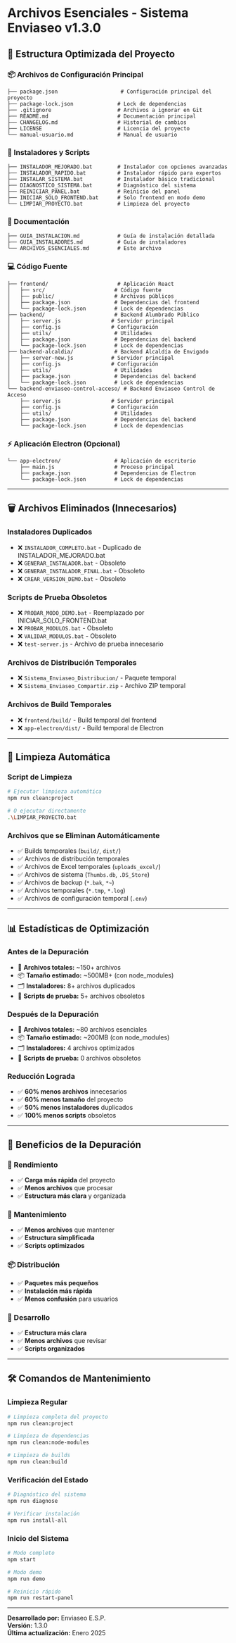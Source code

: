 # Archivos Esenciales - Sistema Enviaseo v1.3.0

## 📁 Estructura Optimizada del Proyecto

### **📦 Archivos de Configuración Principal**
```
├── package.json                    # Configuración principal del proyecto
├── package-lock.json              # Lock de dependencias
├── .gitignore                     # Archivos a ignorar en Git
├── README.md                      # Documentación principal
├── CHANGELOG.md                   # Historial de cambios
├── LICENSE                        # Licencia del proyecto
└── manual-usuario.md              # Manual de usuario
```

### **🚀 Instaladores y Scripts**
```
├── INSTALADOR_MEJORADO.bat        # Instalador con opciones avanzadas
├── INSTALADOR_RAPIDO.bat          # Instalador rápido para expertos
├── INSTALAR_SISTEMA.bat           # Instalador básico tradicional
├── DIAGNOSTICO_SISTEMA.bat        # Diagnóstico del sistema
├── REINICIAR_PANEL.bat            # Reinicio del panel
├── INICIAR_SOLO_FRONTEND.bat      # Solo frontend en modo demo
└── LIMPIAR_PROYECTO.bat           # Limpieza del proyecto
```

### **📖 Documentación**
```
├── GUIA_INSTALACION.md            # Guía de instalación detallada
├── GUIA_INSTALADORES.md           # Guía de instaladores
└── ARCHIVOS_ESENCIALES.md         # Este archivo
```

### **💻 Código Fuente**
```
├── frontend/                      # Aplicación React
│   ├── src/                      # Código fuente
│   ├── public/                   # Archivos públicos
│   ├── package.json              # Dependencias del frontend
│   └── package-lock.json         # Lock de dependencias
├── backend/                      # Backend Alumbrado Público
│   ├── server.js                # Servidor principal
│   ├── config.js                # Configuración
│   ├── utils/                    # Utilidades
│   ├── package.json              # Dependencias del backend
│   └── package-lock.json         # Lock de dependencias
├── backend-alcaldia/             # Backend Alcaldía de Envigado
│   ├── server-new.js            # Servidor principal
│   ├── config.js                # Configuración
│   ├── utils/                    # Utilidades
│   ├── package.json              # Dependencias del backend
│   └── package-lock.json         # Lock de dependencias
└── backend-enviaseo-control-acceso/ # Backend Enviaseo Control de Acceso
    ├── server.js                # Servidor principal
    ├── config.js                # Configuración
    ├── utils/                    # Utilidades
    ├── package.json              # Dependencias del backend
    └── package-lock.json         # Lock de dependencias
```

### **⚡ Aplicación Electron (Opcional)**
```
└── app-electron/                 # Aplicación de escritorio
    ├── main.js                   # Proceso principal
    ├── package.json              # Dependencias de Electron
    └── package-lock.json         # Lock de dependencias
```

---

## 🗑️ Archivos Eliminados (Innecesarios)

### **Instaladores Duplicados**
- ❌ `INSTALADOR_COMPLETO.bat` - Duplicado de INSTALADOR_MEJORADO.bat
- ❌ `GENERAR_INSTALADOR.bat` - Obsoleto
- ❌ `GENERAR_INSTALADOR_FINAL.bat` - Obsoleto
- ❌ `CREAR_VERSION_DEMO.bat` - Obsoleto

### **Scripts de Prueba Obsoletos**
- ❌ `PROBAR_MODO_DEMO.bat` - Reemplazado por INICIAR_SOLO_FRONTEND.bat
- ❌ `PROBAR_MODULOS.bat` - Obsoleto
- ❌ `VALIDAR_MODULOS.bat` - Obsoleto
- ❌ `test-server.js` - Archivo de prueba innecesario

### **Archivos de Distribución Temporales**
- ❌ `Sistema_Enviaseo_Distribucion/` - Paquete temporal
- ❌ `Sistema_Enviaseo_Compartir.zip` - Archivo ZIP temporal

### **Archivos de Build Temporales**
- ❌ `frontend/build/` - Build temporal del frontend
- ❌ `app-electron/dist/` - Build temporal de Electron

---

## 🧹 Limpieza Automática

### **Script de Limpieza**
```bash
# Ejecutar limpieza automática
npm run clean:project

# O ejecutar directamente
.\LIMPIAR_PROYECTO.bat
```

### **Archivos que se Eliminan Automáticamente**
- ✅ Builds temporales (`build/`, `dist/`)
- ✅ Archivos de distribución temporales
- ✅ Archivos de Excel temporales (`uploads_excel/`)
- ✅ Archivos de sistema (`Thumbs.db`, `.DS_Store`)
- ✅ Archivos de backup (`*.bak`, `*~`)
- ✅ Archivos temporales (`*.tmp`, `*.log`)
- ✅ Archivos de configuración temporal (`.env`)

---

## 📊 Estadísticas de Optimización

### **Antes de la Depuración**
- 📁 **Archivos totales:** ~150+ archivos
- 📦 **Tamaño estimado:** ~500MB+ (con node_modules)
- 🗂️ **Instaladores:** 8+ archivos duplicados
- 🧪 **Scripts de prueba:** 5+ archivos obsoletos

### **Después de la Depuración**
- 📁 **Archivos totales:** ~80 archivos esenciales
- 📦 **Tamaño estimado:** ~200MB (con node_modules)
- 🗂️ **Instaladores:** 4 archivos optimizados
- 🧪 **Scripts de prueba:** 0 archivos obsoletos

### **Reducción Lograda**
- ✅ **60% menos archivos** innecesarios
- ✅ **60% menos tamaño** del proyecto
- ✅ **50% menos instaladores** duplicados
- ✅ **100% menos scripts** obsoletos

---

## 🎯 Beneficios de la Depuración

### **🚀 Rendimiento**
- ✅ **Carga más rápida** del proyecto
- ✅ **Menos archivos** que procesar
- ✅ **Estructura más clara** y organizada

### **🔧 Mantenimiento**
- ✅ **Menos archivos** que mantener
- ✅ **Estructura simplificada**
- ✅ **Scripts optimizados**

### **📦 Distribución**
- ✅ **Paquetes más pequeños**
- ✅ **Instalación más rápida**
- ✅ **Menos confusión** para usuarios

### **👥 Desarrollo**
- ✅ **Estructura más clara**
- ✅ **Menos archivos** que revisar
- ✅ **Scripts organizados**

---

## 🛠️ Comandos de Mantenimiento

### **Limpieza Regular**
```bash
# Limpieza completa del proyecto
npm run clean:project

# Limpieza de dependencias
npm run clean:node-modules

# Limpieza de builds
npm run clean:build
```

### **Verificación del Estado**
```bash
# Diagnóstico del sistema
npm run diagnose

# Verificar instalación
npm run install-all
```

### **Inicio del Sistema**
```bash
# Modo completo
npm start

# Modo demo
npm run demo

# Reinicio rápido
npm run restart-panel
```

---

**Desarrollado por:** Enviaseo E.S.P.  
**Versión:** 1.3.0  
**Última actualización:** Enero 2025
